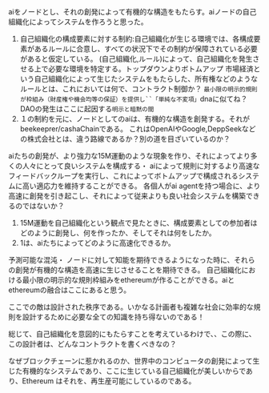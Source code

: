 aiをノードとし、それの創発によって有機的な構造をもたらす。aiノードの自己組織化によってシステムを作ろうと思った。
1. 自己組織化の構成要素に対する制約:自己組織化が生じる環境では、各構成要素があるルールに合意し、すべての状況下でその制約が保障されている必要があると仮定している。
    (自己組織化,ルール)によって、自己組織化を発生させる上で必要な環境を特定する。トップダウンよりボトムアップ
    市場経済という自己組織化によって生じたシステムをもたらした、所有権などのようなルールとは、これにおいては何で、コントラクト制御か？
    `最小限の明示的規則が枠組み（財産権や機会均等の保証）を提供し``「単純な不変項」`dnaに似てね？DAOの発生はここに起因する`明示と暗黙の間`
2. １の制約を元に、ノードとしてのaiは、有機的な構造を創発する。それがbeekeeprer/cashaChainである。
これはOpenAIやGoogle,DeppSeekなどの株式会社とは、違う路線であるか？別の道を目ざいているのか？

aiたちの創発が、より強力な15M運動のような現象を作り、それによってより多くの人々にとって良いシステムを構成する・
aiによって規則に対するより高速なフィードバックループを実行し、これによってボトムアップで構成されるシステムに高い適応力を維持することができる。
各個人がai agentを持つ場合に、より高速に創発を引き起こし、それによって従来よりも良い社会システムを構築できるのではないか？
1. 15M運動を自己組織化という観点で見たときに、構成要素としての参加者はどのように創発し、何を作ったか、そしてそれは何をしたか。
2. 1は、aiたちによってどのように高速化できるか。




予測可能な混沌・
ノードに対して知能を期待できるようになった時に、それらの創発が有機的な構造を高速に生じさせることを期待できる。
自己組織化における最小限の明示的な規則枠組みをethereumが作ることができる。aiとethereumの融合はここにあると思う。


ここでの敵は設計された秩序である。いかなる計画者も複雑な社会に効率的な規則を設計するために必要な全ての知識を持ち得ないのである！



総じて、自己組織化を意図的にもたらすことを考えているわけで、、この際に、この設計者は、どんなコントラクトを書くべきなの？



なぜブロックチェーンに惹かれるのか、世界中のコンピュータの創発によって生じた有機的なシステムであり、ここに生じている自己組織化が美しいからであり、Ethereum
はそれを、再生産可能にしているのである。